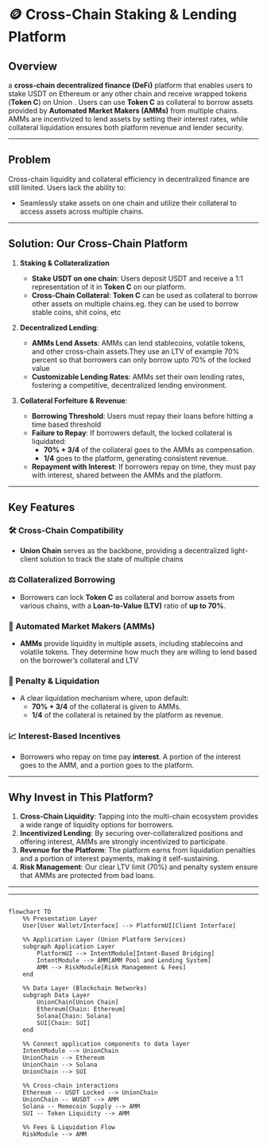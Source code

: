 # 🪙 Cross-Chain Staking & Lending Platform

## Overview
 a **cross-chain decentralized finance (DeFi)** platform that enables users to stake USDT on Ethereum  or any other chain and receive wrapped tokens (**Token C**) on  Union . Users can use **Token C** as collateral to borrow assets provided by **Automated Market Makers (AMMs)** from multiple chains. AMMs are incentivized to lend assets by setting their interest rates, while collateral liquidation ensures both platform revenue and lender security.

---

## Problem
Cross-chain liquidity and collateral efficiency in decentralized finance are still limited. Users lack the ability to:
- Seamlessly stake assets on one chain and utilize their collateral  to access assets across multiple chains.

---

## Solution: Our Cross-Chain Platform

1. **Staking & Collateralization**
   - **Stake USDT on one chain**: Users deposit USDT and receive a 1:1 representation of it in **Token C** on our platform.
   - **Cross-Chain Collateral**: **Token C** can be used as collateral  to borrow other assets on multiple chains.eg. they can be used to borrow stable coins, shit coins, etc
     

2. **Decentralized Lending**:
   - **AMMs Lend Assets**: AMMs can lend stablecoins, volatile tokens, and other cross-chain assets.They use an LTV of example 70% percent so that borrowers can only borrow upto 70% of the locked value
   - **Customizable Lending Rates**: AMMs set their own lending rates, fostering a competitive, decentralized lending environment.

3. **Collateral Forfeiture & Revenue**:
   - **Borrowing Threshold**: Users must repay their loans before hitting a time based threshold
   - **Failure to Repay**: If borrowers default, the locked collateral is liquidated:
     - **70% + 3/4** of the collateral goes to the AMMs as compensation.
     - **1/4** goes to the platform, generating consistent revenue.
   - **Repayment with Interest**: If borrowers repay on time, they must pay with interest, shared between the AMMs and the platform.

---

## Key Features

### 🛠 Cross-Chain Compatibility
- **Union Chain** serves as the backbone, providing a decentralized light-client solution to track the state of multiple chains

### ⚖️ Collateralized Borrowing
- Borrowers can lock **Token C** as collateral and borrow assets from various chains, with a **Loan-to-Value (LTV)** ratio of **up to 70%**.

### 💸 Automated Market Makers (AMMs)
- **AMMs** provide liquidity in multiple assets, including stablecoins and volatile tokens. They determine how much they are willing to lend based on the borrower’s collateral and LTV

### 🔐 Penalty & Liquidation
- A clear liquidation mechanism where, upon default:
  - **70% + 3/4** of the collateral is given to AMMs.
  - **1/4** of the collateral is retained by the platform as revenue.

### 📈 Interest-Based Incentives
- Borrowers who repay on time pay **interest**. A portion of the interest goes to the AMM, and a portion goes to the platform.

---

## Why Invest in This Platform?

1. **Cross-Chain Liquidity**: Tapping into the multi-chain ecosystem provides a wide range of liquidity options for borrowers.
2. **Incentivized Lending**: By securing over-collateralized positions and offering interest, AMMs are strongly incentivized to participate.
3. **Revenue for the Platform**: The platform earns from liquidation penalties and a portion of interest payments, making it self-sustaining.
4. **Risk Management**: Our clear LTV limit (70%) and penalty system ensure that AMMs are protected from bad loans.


---


---
```mermaid

flowchart TD
    %% Presentation Layer
    User[User Wallet/Interface] --> PlatformUI[Client Interface]

    %% Application Layer (Union Platform Services)
    subgraph Application Layer
        PlatformUI --> IntentModule[Intent-Based Bridging]
        IntentModule --> AMM[AMM Pool and Lending System]
        AMM --> RiskModule[Risk Management & Fees]
    end

    %% Data Layer (Blockchain Networks)
    subgraph Data Layer
        UnionChain[Union Chain]
        Ethereum[Chain: Ethereum]
        Solana[Chain: Solana]
        SUI[Chain: SUI]
    end

    %% Connect application components to data layer
    IntentModule --> UnionChain
    UnionChain --> Ethereum
    UnionChain --> Solana
    UnionChain --> SUI
    
    %% Cross-chain interactions
    Ethereum -- USDT Locked --> UnionChain
    UnionChain -- WUSDT --> AMM
    Solana -- Memecoin Supply --> AMM
    SUI -- Token Liquidity --> AMM
    
    %% Fees & Liquidation Flow
    RiskModule --> AMM


 ```
